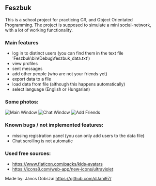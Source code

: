 <h2>Feszbuk</h2>

This is a school project for practicing C#, and Object Orientated Programming.
The project is supposed to simulate a mini social-network, with a lot of working functionality.

<h3>Main features</h3>

 - log in to distinct users (you can find them in the text file 'Feszbuk\bin\Debug\feszbuk_data.txt')
 - view profiles
 - sent messages
 - add other people (who are not your friends yet)
 - export data to a file
 - load data from file (although this happens automatically)
 - select language (English or Hungarian)

<h3>Some photos:</h3>

<img src="https://i.imgur.com/3SdvNwA.png" alt="Main Window">


<img src="https://i.imgur.com/KZdu2EI.png" alt="Chat Window">


<img src="https://i.imgur.com/3SdvNwA.png" alt="Add Friends">


<h3>Known bugs / not implemented features:</h3>

 - missing registration panel (you can only add users to the data file)
 - Chat scrolling is not automatic

<h3>Used free sources:</h3>

- https://www.flaticon.com/packs/kids-avatars
- https://icons8.com/web-app/new-icons/ultraviolet

Made by:
János Dobszai
https://github.com/dJani97/
